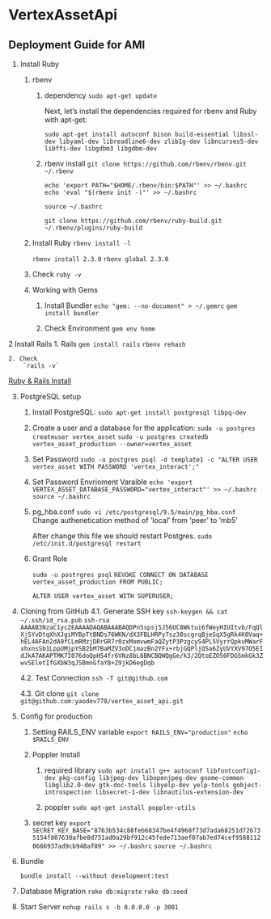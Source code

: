 # VertexAssetApi

## Deployment Guide for AMI


1. Install Ruby
    1. rbenv
        1. dependency
            `sudo apt-get update`
        
            Next, let’s install the dependencies required for rbenv and Ruby with apt-get:

            `sudo apt-get install autoconf bison build-essential libssl-dev libyaml-dev libreadline6-dev zlib1g-dev libncurses5-dev libffi-dev libgdbm3 libgdbm-dev`
        2. rbenv install
            `git clone https://github.com/rbenv/rbenv.git ~/.rbenv`

            `echo 'export PATH="$HOME/.rbenv/bin:$PATH"' >> ~/.bashrc`
            `echo 'eval "$(rbenv init -)"' >> ~/.bashrc`

            `source ~/.bashrc`

            `git clone https://github.com/rbenv/ruby-build.git ~/.rbenv/plugins/ruby-build`

    2. Install Ruby
        `rbenv install -l`

        `rbenv install 2.3.0`
        `rbenv global 2.3.0`

    3. Check
        `ruby -v`

    4. Working with Gems

        1. Install Bundler
            `echo "gem: --no-document" > ~/.gemrc`
            `gem install bundler`

        2. Check Environment
            `gem env home`

2 Install Rails
    1. Rails
        `gem install rails`
        `rbenv rehash`

    2. Check
        `rails -v`

[Ruby & Rails Install](https://www.digitalocean.com/community/tutorials/how-to-install-ruby-on-rails-with-rbenv-on-ubuntu-16-04)

3. PostgreSQL setup
    1. Install PostgreSQL:
        `sudo apt-get install postgresql libpq-dev`
    2. Create a user and a database for the application:
        `sudo -u postgres createuser vertex_asset`
        `sudo -u postgres createdb vertex_asset_production --owner=vertex_asset`
    3. Set Password
        `sudo -u postgres psql -d template1 -c "ALTER USER vertex_asset WITH PASSWORD 'vertex_interact';"`
    4. Set Password Envrioment Varaible
        `echo 'export VERTEX_ASSET_DATABASE_PASSWORD="vertex_interact"' >> ~/.bashrc`
        `source ~/.bashrc`
    5. pg_hba.conf
        `sudo vi /etc/postgresql/9.5/main/pg_hba.conf`        
        Change authenetication method of ’local’ from ‘peer’ to ‘mb5’

        After change this file we should restart Postgres.
        `sudo /etc/init.d/postgresql restart`

    6. Grant Role

        `sudo -u postrgres psql`
        `REVOKE CONNECT ON DATABASE vertex_asset_production FROM PUBLIC;`

        `ALTER USER vertex_asset WITH SUPERUSER;`


4. Cloning from GitHub
    4.1. Generate SSH key
        `ssh-keygen && cat ~/.ssh/id_rsa.pub`
        `ssh-rsa AAAAB3NzaC1yc2EAAAADAQABAAABAQDPn5spsj5J56UC8Wktui6fWeyHIUItvb/FqQlXjSYvDtqXhXJgiMYBpTtBNDs76WKN/dX3FBLHRPy7sz38scgrqBjeSqX5gRk4K0Vaq+hEL46FAn2dA9fCLmRMzjDRrGR7r0zxMomvwmFaQZytP3PzgcyS4PL5VyrrQpkvMWarFxhxnsSb1LppUMjpYSB2bM7BaMZV3oDC1mazBn2YFx+rbjGQPljQSa6ZyUVYXV97O5EIdJkA7AKAPTMK7I076doQpH54fr6VNz8bL6BNCBQWQgGe/k3/2QtoEZO50FDGSmkGk3ZwvSEletIfGXbW3qJSBmnGfaYB+Z9jkD6egDqb`

    4.2. Test Connection
        `ssh -T git@github.com`

    4.3. Git clone
        `git clone git@github.com:yaodev778/vertex_asset_api.git`

5. Config for production

    1. Setting RAILS_ENV variable
        `export RAILS_ENV="production"`
        `echo $RAILS_ENV`
    2.  Poppler Install

        1. required library
            `sudo apt install g++ autoconf libfontconfig1-dev pkg-config libjpeg-dev libopenjpeg-dev gnome-common libglib2.0-dev gtk-doc-tools libyelp-dev yelp-tools gobject-introspection libsecret-1-dev libnautilus-extension-dev`

        2. poppler
            `sudo apt-get install poppler-utils`

    3. secret key
        `export SECRET_KEY_BASE="8763b534c88feb68347be4f4968f73d7ada68251d726735154f807630afbe8d751ad0a29bf912c45fede713aef07ab7ed74cef95881120666937ad9cb948af09" >> ~/.bashrc`
        `source ~/.bashrc`

6. Bundle

    `bundle install --without development:test`

7. Database Migration
    `rake db:migrate`
    `rake db:seed`

8. Start Server
    `nohup rails s -b 0.0.0.0 -p 3001`
